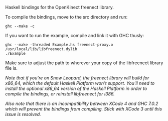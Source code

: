 Haskell bindings for the OpenKinect freenect library.

To compile the bindings, move to the src directory and run:

    ghc --make -c 

If you want to run the example, compile and link it with GHC thusly:

    ghc --make -threaded Example.hs freenect-proxy.o /usr/local/lib/libfreenect.dylib
    ./Example

Make sure to adjust the path to wherever your copy of the libfreenect library file is.

*Note that if you're on Snow Leopard, the freenect library will build for x86_64, which the default Haskell Platform won't support. You'll need to install the optional x86_64 version of the Haskell Platform in order to compile the bindings, or reinstall libfreenect for i386.*

*Also note that there is an incompatibility between XCode 4 and GHC 7.0.2 which will prevent the bindings from compiling. Stick with XCode 3 until this issue is resolved.*
